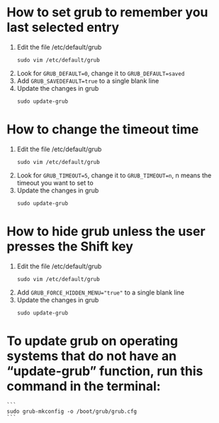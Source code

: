 # How to set grub to remember you last selected entry
1. Edit the file /etc/default/grub
    ```
    sudo vim /etc/default/grub
    ```
2. Look for `GRUB_DEFAULT=0`, change it to `GRUB_DEFAULT=saved`
3. Add `GRUB_SAVEDEFAULT=true` to a single blank line
4. Update the changes in grub
    ```
    sudo update-grub
    ```

# How to change the timeout time
1. Edit the file /etc/default/grub
    ```
    sudo vim /etc/default/grub
    ```
2. Look for `GRUB_TIMEOUT=5`, change it to `GRUB_TIMEOUT=n`, n means the timeout you want to set to
3. Update the changes in grub
    ```
    sudo update-grub
    ```

# How to hide grub unless the user presses the Shift key
1. Edit the file /etc/default/grub
    ```
    sudo vim /etc/default/grub
    ```
2. Add `GRUB_FORCE_HIDDEN_MENU="true"` to a single blank line
3. Update the changes in grub
    ```
    sudo update-grub
    ```
# To update grub on operating systems that do not have an “update-grub” function, run this command in the terminal:
    ```
    sudo grub-mkconfig -o /boot/grub/grub.cfg
    ```
